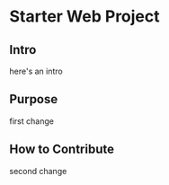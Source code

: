 # Starter Web Project

## Intro

here's an intro

## Purpose

first change 

## How to Contribute

second change


